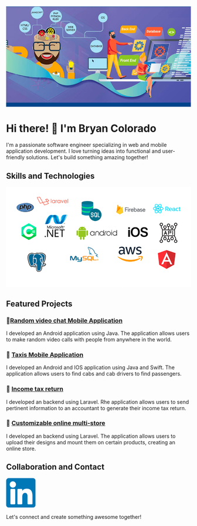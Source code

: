 <!-- Your banner image -->
![Your Name's Banner](./images/banner.png)

<!-- Your introduction -->

# Hi there! 👋 I'm Bryan Colorado

I'm a passionate software engineer specializing in web and mobile application development. I love turning ideas into
functional and user-friendly solutions. Let's build something amazing together!

<!-- Your skills -->

## Skills and Technologies
<img src="./images/skills.png" alt="Skills and Technologies">

<!-- Your featured projects -->

## Featured Projects

### 🚀[Random video chat Mobile Application](https://play.google.com/store/apps/details?id=com.pum.chat.app)

I developed an Android application using Java. The application allows users to make random video calls with people from
anywhere in the world.

### 📱 [Taxis Mobile Application](https://www.mevoy.com.co/conduce/)

I developed an Android and IOS application using Java and Swift. The application allows users to find cabs and cab
drivers to find passengers.

### 🚀 [Income tax return](https://coldeclara.com/)

I developed an backend using Laravel. Rhe application allows users to send pertinent information to an accountant to
generate their income tax return.

### 📱 [Customizable online multi-store](https://flashcookie.com/)

I developed an backend using Laravel. The application allows users to upload their designs and mount them on certain
products, creating an online store.

<!-- Your contact and collaboration -->

## Collaboration and Contact

<p >
  <a href="https://www.linkedin.com/in/brycolram/"><img src="./images/linkedin.png" alt="LinkedIn"></a>
</p>

<p>
  Let's connect and create something awesome together!
</p>

<!-- Your footer -->
<!-- Add any additional badges, social media links, or other relevant information here -->